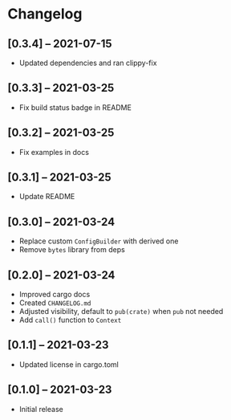 # Changelog

## [0.3.4] – 2021-07-15

- Updated dependencies and ran clippy-fix

## [0.3.3] – 2021-03-25

- Fix build status badge in README

## [0.3.2] – 2021-03-25

- Fix examples in docs

## [0.3.1] – 2021-03-25

- Update README

## [0.3.0] – 2021-03-24

- Replace custom `ConfigBuilder` with derived one
- Remove `bytes` library from deps

## [0.2.0] – 2021-03-24

- Improved cargo docs
- Created `CHANGELOG.md`
- Adjusted visibility, default to `pub(crate)` when `pub` not needed
- Add `call()` function to `Context`

## [0.1.1] – 2021-03-23

- Updated license in cargo.toml

## [0.1.0] – 2021-03-23

- Initial release
